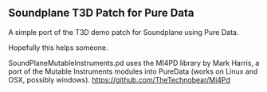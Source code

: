 Soundplane T3D Patch for Pure Data
----------------------------------

A simple port of the T3D demo patch for Soundplane using Pure Data. 

Hopefully this helps someone.


SoundPlaneMutableInstruments.pd uses the MI4PD library by Mark Harris, a port of the Mutable Instruments modules into PureData (works on Linux and OSX, possibly windows). https://github.com/TheTechnobear/Mi4Pd 
